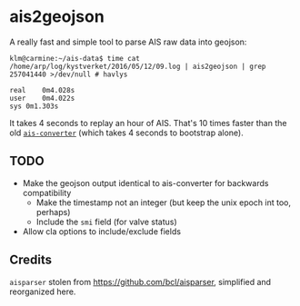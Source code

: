 # ais2geojson

A really fast and simple tool to parse AIS raw data into geojson:

```
klm@carmine:~/ais-data$ time cat /home/arp/log/kystverket/2016/05/12/09.log | ais2geojson | grep 257041440 >/dev/null # havlys

real	0m4.028s
user	0m4.022s
sys	0m1.303s
```

It takes 4 seconds to replay an hour of AIS. That's 10 times faster
than the old
[`ais-converter`](https://github.com/anteoas/ais-converter) (which
takes 4 seconds to bootstrap alone).

## TODO

- Make the geojson output identical to ais-converter for backwards compatibility
  - Make the timestamp not an integer (but keep the unix epoch int too, perhaps)
  - Include the `smi` field (for valve status)
- Allow cla options to include/exclude fields

## Credits

`aisparser` stolen from https://github.com/bcl/aisparser, simplified
and reorganized here.
